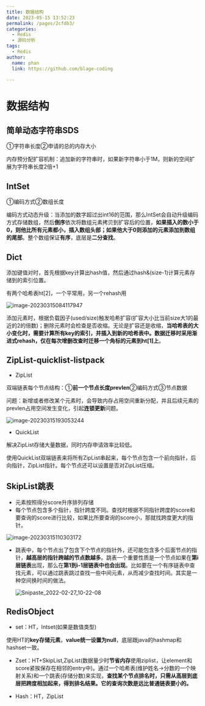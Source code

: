 ```yaml
---
title: 数据结构
date: 2023-05-15 13:52:23
permalink: /pages/2cfdb3/
categories: 
  - Redis
  - 源码分析
tags: 
  - Redis
author: 
  name: phan
  link: https://github.com/blage-coding

---
```

# 数据结构

## 简单动态字符串SDS

①字符串长度②申请的总的内存大小

内存预分配扩容机制：追加新的字符串时，如果新字符串小于1M，则新的空间扩展为字符串长度2倍+1

## IntSet

①编码方式②数组长度

编码方式动态升级：当添加的数字超过出int16的范围，那么IntSet会自动升级编码方式存储数组，然后**倒序**依次将数组元素拷贝到扩容后的位置，**如果插入的数小于0，则他比所有元素都小，插入数组头部；如果他大于0则添加的元素添加到数组的尾部**。整个数组保证**有序**，底层是**二分查找**。

## Dict

添加键值对时，首先根据key计算出hash值，然后通过hash&(size-1)计算元素存储到的索引位置。

有两个哈希表ht[2]，一个平常用，另一个rehash用

![image-20230315084117947](https://jsd.cdn.zzko.cn/gh/blage-coding/picx-images-hosting@master/20230515/image-20230315084117947.3oeycxbnfdo0.webp)

添加元素时，根据负载因子(used/size)触发哈希扩容(扩容大小比当前size大1的最近的2的倍数)；删除元素时会检查是否收缩。无论是扩容还是收缩，**当哈希表的大小变化时，需要计算所有key的索引，并插入到新的哈希表中。数据迁移时采用渐进式rehash，仅在每次增删改查时迁移一个角标的元素到ht[1]上**。

## ZipList-quicklist-listpack

- ZipList

双端链表每个节点结构：①**前一个节点长度prevlen**②编码方式③节点数据

问题：新增或者修改某个元素时，会导致内存占用空间重新分配，并且后续元素的prevlen占用空间发生变化，引起**连锁更新**问题。

![image-20230315193053244](https://jsd.cdn.zzko.cn/gh/blage-coding/picx-images-hosting@master/20230515/image-20230315193053244.2wiity9rkyw0.webp)

- QuickList

解决ZipList存储大量数据，同时内存申请效率比较低。

使用QuickList双端链表来将所有ZipList串起来，每个节点包含一个前向指针，后向指针，ZipList指针。每个节点还可以设置是否对ZipList压缩。

## SkipList跳表

- 元素按照得分score升序排列存储
- 每个节点包含多个指针，指针跨度不同。查找时根据不同指针跨度的score和要查询的score进行比较，如果比所要查询的score小，那就找跨度更大的指针。

![image-20230315110303172](https://jsd.cdn.zzko.cn/gh/blage-coding/picx-images-hosting@master/20230515/image-20230315110303172.37ojuxbs8880.webp)

- 跳表中，每个节点出了包含下个节点的指针外，还可能包含多个后面节点的指针，**越高层的指针跨越的节点数越多**。跳表一个重要性质是一个节点如果在**第i层链表**出现，那么在**第1到i-1层链表中也会出现**。比如要在一个有序链表中查找元素，可以通过跳表跳过查找一些中间元素，从而减少查找时间。其实是一种空间换时间的做法。

  ![Snipaste_2022-02-27_10-22-08](https://jsd.cdn.zzko.cn/gh/blage-coding/picx-images-hosting@master/20230516/1370c676b28a48dc827e378895471560.lptjq5kzg9c.webp)

## RedisObject

- set：HT，Intset(如果是数值类型)

使用HT的**key存储元素**，**value统一设置为null**，底层跟java的hashmap和hashset一致。

- Zset：HT+SkipList,ZipList(数据量少时**节省内存**使用ziplist，让element和score紧挨保存在相邻的entry中)。通过一个哈希表(维护姓名->分数的一个映射关系)和一个跳表(存储分数)来实现，**查找某个节点排名时，只需从高层到底层把跨度相加起来，得到排名结果。它的查询次数是远比普通链表要小的。**

- Hash：HT，ZipList
